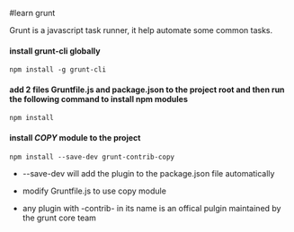 #learn grunt

Grunt is a javascript task runner, it help automate some common tasks.

#### install grunt-cli globally
`npm install -g grunt-cli`

#### add 2 files Gruntfile.js and package.json to the project root and then run the following command to install npm modules
`npm install`


#### install *COPY* module to the project
`npm install --save-dev grunt-contrib-copy`

- --save-dev will add the plugin to the package.json file automatically

-  modify Gruntfile.js to use copy module
-  any plugin with -contrib- in its name is an offical pulgin maintained by the grunt core team


